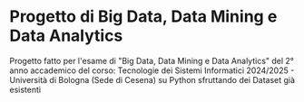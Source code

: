 # Progetto di Big Data, Data Mining e Data Analytics
Progetto fatto per l'esame di "Big Data, Data Mining e Data Analytics" del 2° anno accademico del corso: Tecnologie dei Sistemi Informatici 2024/2025 - Università di Bologna (Sede di Cesena) su Python sfruttando dei Dataset già esistenti
